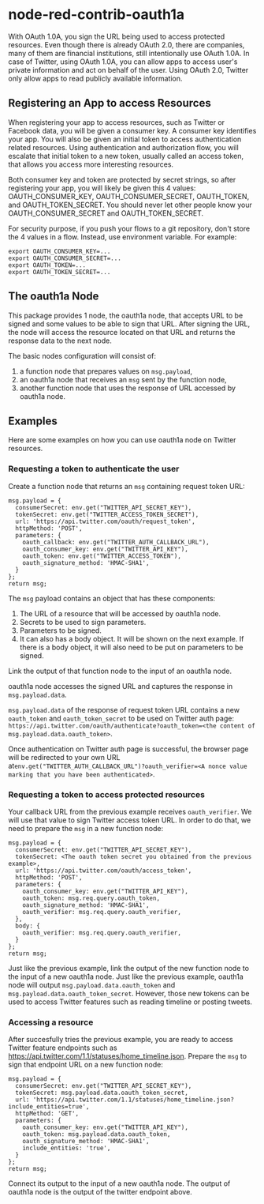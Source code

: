 # node-red-contrib-oauth1a

With OAuth 1.0A, you sign the URL being used to access protected resources.
Even though there is already OAuth 2.0, there are companies, many of them are financial institutions, 
still intentionally use OAuth 1.0A.
In case of Twitter, using OAuth 1.0A, you can allow apps to access user's private information and act on behalf of the user. 
Using OAuth 2.0, Twitter only allow apps to read publicly available information.

## Registering an App to access Resources

When registering your app to access resources, such as Twitter or Facebook data, you will be given a consumer key.
A consumer key identifies your app.
You will also be given an initial token to access authentication related resources.
Using authentication and authorization flow, you will escalate that initial token to a new token, usually called an access token, 
that allows you access more interesting resources.

Both consumer key and token are protected by secret strings, so after registering your app, you will likely be given
this 4 values:
OAUTH_CONSUMER_KEY, OAUTH_CONSUMER_SECRET, OAUTH_TOKEN, and OAUTH_TOKEN_SECRET.
You should never let other people know your OAUTH_CONSUMER_SECRET and OAUTH_TOKEN_SECRET.

For security purpose, if you push your flows to a git repository, 
don't store the 4 values in a flow. Instead, use environment variable.
For example:
```
export OAUTH_CONSUMER_KEY=...
export OAUTH_CONSUMER_SECRET=...
export OAUTH_TOKEN=...
export OAUTH_TOKEN_SECRET=...
```
## The oauth1a Node

This package provides 1 node, the oauth1a node, that accepts URL to be signed and some values to be able to sign
that URL. 
After signing the URL, the node will access the resource located on that URL and returns the response data to the next node.

The basic nodes configuration will consist of:
1. a function node that prepares values on `msg.payload`,
2. an oauth1a node that receives an `msg` sent by the function node,
3. another function node that uses the response of URL accessed by oauth1a node.

## Examples

Here are some examples on how you can use oauth1a node on Twitter resources.

### Requesting a token to authenticate the user

Create a function node that returns an `msg` containing request token URL:
```
msg.payload = {
  consumerSecret: env.get("TWITTER_API_SECRET_KEY"),
  tokenSecret: env.get("TWITTER_ACCESS_TOKEN_SECRET"),
  url: 'https://api.twitter.com/oauth/request_token',
  httpMethod: 'POST',
  parameters: {
    oauth_callback: env.get("TWITTER_AUTH_CALLBACK_URL"),
    oauth_consumer_key: env.get("TWITTER_API_KEY"),
    oauth_token: env.get("TWITTER_ACCESS_TOKEN"),
    oauth_signature_method: 'HMAC-SHA1',
  }
};
return msg;
```
The `msg` payload contains an object that has these components:
1. The URL of a resource that will be accessed by oauth1a node.
2. Secrets to be used to sign parameters.
3. Parameters to be signed.
4. It can also has a body object. It will be shown on the next example. If there is a body object, it will also need
   to be put on parameters to be signed.

Link the output of that function node to the input of an oauth1a node.

oauth1a node accesses the signed URL and captures the response in `msg.payload.data`.

`msg.payload.data` of the response of request token URL contains a new `oauth_token` and `oauth_token_secret`
to be used on Twitter auth page: `https://api.twitter.com/oauth/authenticate?oauth_token=<the content of msg.payload.data.oauth_token>`.

Once authentication on Twitter auth page is successful, the browser page will be redirected to your own URL at`env.get("TWITTER_AUTH_CALLBACK_URL")?oauth_verifier=<A nonce value marking that you have been authenticated>`.

### Requesting a token to access protected resources

Your callback URL from the previous example receives `oauth_verifier`. We will use that value to sign Twitter 
access token URL. In order to do that, we need to prepare the `msg` in a new function node: 
```
msg.payload = {
  consumerSecret: env.get("TWITTER_API_SECRET_KEY"),
  tokenSecret: <The oauth token secret you obtained from the previous example>,
  url: 'https://api.twitter.com/oauth/access_token',
  httpMethod: 'POST',
  parameters: {
    oauth_consumer_key: env.get("TWITTER_API_KEY"),
    oauth_token: msg.req.query.oauth_token,
    oauth_signature_method: 'HMAC-SHA1',
    oauth_verifier: msg.req.query.oauth_verifier,
  },
  body: {
    oauth_verifier: msg.req.query.oauth_verifier,
  }
};
return msg;
```
Just like the previous example, link the output of the new function node to the input of a new oauth1a node.
Just like the previous example, oauth1a node will output `msg.payload.data.oauth_token` and `msg.payload.data.oauth_token_secret`.
However, those new tokens can be used to access Twitter features such as reading timeline or posting tweets.

### Accessing a resource

After succesfully tries the previous example, you are ready to access Twitter feature endpoints such as https://api.twitter.com/1.1/statuses/home_timeline.json.
Prepare the `msg` to sign that endpoint URL on a new function node:
```
msg.payload = {
  consumerSecret: env.get("TWITTER_API_SECRET_KEY"),
  tokenSecret: msg.payload.data.oauth_token_secret,
  url: 'https://api.twitter.com/1.1/statuses/home_timeline.json?include_entities=true',
  httpMethod: 'GET',
  parameters: {
    oauth_consumer_key: env.get("TWITTER_API_KEY"),
    oauth_token: msg.payload.data.oauth_token,
    oauth_signature_method: 'HMAC-SHA1',
    include_entities: 'true',
  }
};
return msg;
```
Connect its output to the input of a new oauth1a node.
The output of oauth1a node is the output of the twitter endpoint above.
